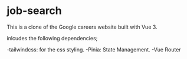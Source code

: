 # job-search

This is a clone of the Google careers website built with Vue 3.

inlcudes the following dependencies;

-tailwindcss: for the css styling.
-Pinia: State Management.
-Vue Router
